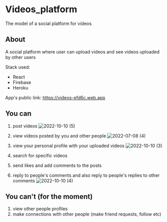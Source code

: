 # Videos_platform
The model of a social platform for videos

## About
A social platform where user can upload videos and see videos uploaded by other users

Stack used:
   - React
   - Firebase
   - Heroku

App's public link: https://videos-efd6c.web.app

## You can
1. post videos
   ![2022-10-10 (5)](https://user-images.githubusercontent.com/91996303/194931760-73fd2b20-65e7-461f-b4ae-3888faf23161.png)

3. view videos posted by you and other people
![2022-07-08 (4)](https://user-images.githubusercontent.com/91996303/194924360-0a7d9e64-a9e1-4cbe-b052-df23e5094760.png)

3. view your personal profile with your uploaded videos
   ![2022-10-10 (3)](https://user-images.githubusercontent.com/91996303/194924647-a9e2d09a-5b22-414d-8437-a970ec126e35.png)

5. search for specific videos
6. send likes and add comments to the posts
8. reply to people's comments and also reply to people's replies to other comments
   ![2022-10-10 (4)](https://user-images.githubusercontent.com/91996303/194928683-677883e8-308c-4797-a2d7-b95970132e73.png)

## You can't (for the moment)
1. view other people profiles
2. make connections with other people (make friend requests, follow etc)
